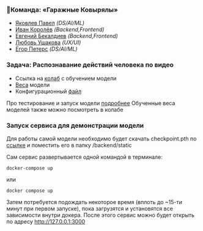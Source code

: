 ### 👑Команда: **«Гаражные Ковырялы»**
- [Яковлев Павел](https://t.me/poulyak) _(DS/AI/ML)_
- [Иван Королёв](https://t.me/korlivan) _(Backend,Frontend)_
- [Евгений Бекалдиев](https://t.me/sejapoe) _(Backend,Frontend)_
- [Любовь Ушакова](https://t.me/loveushakova) _(UX/UI)_
- [Егор Петерс](https://t.me/egorka_pomedorka) _(DS/AI/ML)_



### Задача: **Распознавание действий человека по видео**

- Ссылка на [колаб](https://colab.research.google.com/drive/18cRadmDBQ7hgqrRJrgShcYAiM2FIuvFh?usp=sharing) с обучением модели
- [Веса](https://drive.google.com/file/d/1JxRvHkkFIk8kcFdCUOC-McBdUuNY0bbd/view?usp=sharing) модели
- Конфигурационный [файл](model/mVitConfig.py)

Про тестирование и запуск модели [подробнее](model/README.md)
Обученные веса моделей также можно посмотреть в колабе


### Запуск сервиса для демонстрации модели
Для работы самой модели необходимо будет скачать checkpoint.pth по [ссылке](https://drive.google.com/file/d/1X69EA8GR0jGtLghiVThKa3Vp_yQpq4Pa/view?usp=sharing) и поместить его в папку /backend/static

Сам сервис развертывается одной командой в терминале:
```
docker-compose up
```
или
```
docker compose up
```
Затем потребуется подождать некоторое время (вплоть до ~15-ти минут при первом запуске), пока загрузятся и установятся все зависимости внутри докера.
После этого сервис можно будет открыть по адресу http://127.0.0.1:3000 